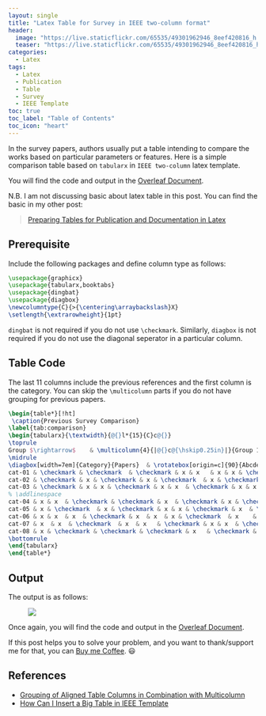 ```yaml
---
layout: single
title: "Latex Table for Survey in IEEE two-column format"
header:
  image: "https://live.staticflickr.com/65535/49301962946_8eef420816_h.jpg"
  teaser: "https://live.staticflickr.com/65535/49301962946_8eef420816_h.jpg"
categories:
  - Latex
tags:
  - Latex
  - Publication
  - Table
  - Survey
  - IEEE Template
toc: true
toc_label: "Table of Contents"
toc_icon: "heart"
---
```


In the survey papers, authors usually put a table intending to compare the works based on particular parameters or features. Here is a simple comparison table based on `tabularx` in `IEEE two-column` latex template. 

You will find the code and output in the [Overleaf Document](https://www.overleaf.com/read/bqjtshzgspsj).

N.B. I am not discussing basic about latex table in this post. You can find the basic in my other post:

> [Preparing Tables for Publication and Documentation in Latex](http://shantoroy.com/latex/tables-in-latex/)

## Prerequisite 
Include the following packages and define column type as follows:


```latex
\usepackage{graphicx}
\usepackage{tabularx,booktabs}
\usepackage{dingbat}
\usepackage{diagbox}
\newcolumntype{C}{>{\centering\arraybackslash}X}
\setlength{\extrarowheight}{1pt}
```
`dingbat` is not required if you do not use `\checkmark`. Similarly, `diagbox` is not required if you do not use the diagonal seperator in a particular column.

## Table Code
The last 11 columns include the previous references and the first column is the category. You can skip the `\multicolumn` parts if you do not have grouping for previous papers.


```latex
\begin{table*}[!ht]
 \caption{Previous Survey Comparison}
\label{tab:comparison}
\begin{tabularx}{\textwidth}{@{}l*{15}{C}c@{}}
\toprule
Group $\rightarrow$    & \multicolumn{4}{|@{}c@{\hskip0.25in}|}{Group 1} & \multicolumn{4}{@{}c@{\hskip0.25in}|}{Group 2}  & \multicolumn{3}{@{}c@{\hskip0.25in}}{Group 3} \\ 
\midrule
\diagbox[width=7em]{Category}{Papers}  & \rotatebox[origin=c]{90}{Abcde et al.}  & \rotatebox[origin=c]{90}{Abcde et al.}  & \rotatebox[origin=c]{90}{Abcde et al.}  & \rotatebox[origin=c]{90}{Abcde et al.}  & \rotatebox[origin=c]{90}{Abcde et al.}   & \rotatebox[origin=c]{90}{Abcde et al.}  & \rotatebox[origin=c]{90}{Abcde et al.}   & \rotatebox[origin=c]{90}{Abcde et al.}  & \rotatebox[origin=c]{90}{Abcde et al.}  & \rotatebox[origin=c]{90}{Abcde et al.}  & \rotatebox[origin=c]{90}{Abcde et al.}  \\ \midrule
cat-01 & \checkmark & \checkmark  & \checkmark & x & x   & x & x & \checkmark & x & x & \checkmark \\ 
cat-02 & \checkmark & x & \checkmark & x & \checkmark  & x & \checkmark  & x  & x & x   & \checkmark \\ 
cat-03 & \checkmark & x & x & \checkmark & x & x  & \checkmark & x & x & x & \checkmark\\ 
% \addlinespace
cat-04 & x & x  & \checkmark & \checkmark & x  & \checkmark & x & \checkmark & x & x & \checkmark \\ 
cat-05 & x & \checkmark  & x & \checkmark & x & x & \checkmark & x  & \checkmark  & x & x \\ 
cat-06 & x & x  & x  & \checkmark & x  & x  & x & \checkmark  & x    & x   & x  \\ 
cat-07 & x  & x  & \checkmark  & x  & x   & \checkmark & x & x  & \checkmark & x  & x \\ 
cat-08 & x & \checkmark & \checkmark & \checkmark & x   & \checkmark & x & \checkmark & x  & \checkmark & x \\ 
\bottomrule
\end{tabularx}
\end{table*}
```

## Output
The output is as follows:
<figure>
	<a href="https://live.staticflickr.com/65535/49301916326_898d3640d6_h.jpg"><img src="https://live.staticflickr.com/65535/49301916326_898d3640d6_h.jpg"></a>
</figure>

Once again, you will find the code and output in the [Overleaf Document](https://www.overleaf.com/read/bqjtshzgspsj).

If this post helps you to solve your problem, and you want to thank/support me for that, you can  [Buy me Coffee](https://www.paypal.me/shantoroy). :smiley:

## References
* [Grouping of Aligned Table Columns in Combination with Multicolumn](https://tex.stackexchange.com/questions/262760/grouping-of-aligned-table-columns-in-combination-with-multicolumn-and-a-long-hea)
* [How Can I Insert a Big Table in IEEE Template](https://tex.stackexchange.com/questions/305411/how-can-i-insert-a-big-table-in-ieee-template)
<!--stackedit_data:
eyJoaXN0b3J5IjpbMTAwMzYzMjU1NiwyMDU0MTY3OTQ5LC0yMD
cyNjY4MDkxXX0=
-->